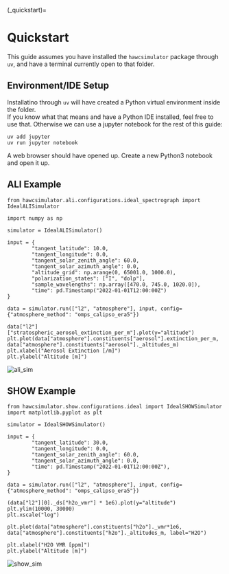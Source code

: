 
(_quickstart)=
# Quickstart
This guide assumes you have installed the `hawcsimulator` package through `uv`, and have a
terminal currently open to that folder.

## Environment/IDE Setup
Installatino through `uv` will have created a Python virtual environment inside the folder.  
If you know what that means and have a Python IDE installed, feel free to use that.  Otherwise
we can use a jupyter notebook for the rest of this guide:

    uv add jupyter
    uv run jupyter notebook

A web browser should have opened up.  Create a new Python3 notebook and open it up.

## ALI Example
```{code-block} python
from hawcsimulator.ali.configurations.ideal_spectrograph import IdealALISimulator

import numpy as np

simulator = IdealALISimulator()

input = {
        "tangent_latitude": 10.0,
        "tangent_longitude": 0.0,
        "tangent_solar_zenith_angle": 60.0,
        "tangent_solar_azimuth_angle": 0.0,
        "altitude_grid": np.arange(0, 65001.0, 1000.0),
        "polarization_states": ["I", "dolp"],
        "sample_wavelengths": np.array([470.0, 745.0, 1020.0]),
        "time": pd.Timestamp("2022-01-01T12:00:00Z")
}

data = simulator.run(["l2", "atmosphere"], input, config={"atmosphere_method": "omps_calipso_era5"})

data["l2"]["stratospheric_aerosol_extinction_per_m"].plot(y="altitude")
plt.plot(data["atmosphere"].constituents["aerosol"].extinction_per_m, data["atmosphere"].constituents["aerosol"]._altitudes_m)
plt.xlabel("Aerosol Extinction [/m]")
plt.ylabel("Altitude [m]")
```

![ali_sim](img/ali_sim.png)

## SHOW Example

```{code-block} python
from hawcsimulator.show.configurations.ideal import IdealSHOWSimulator
import matplotlib.pyplot as plt

simulator = IdealSHOWSimulator()

input = {
        "tangent_latitude": 30.0,
        "tangent_longitude": 0.0,
        "tangent_solar_zenith_angle": 60.0,
        "tangent_solar_azimuth_angle": 0.0,
        "time": pd.Timestamp("2022-01-01T12:00:00Z"),
}

data = simulator.run(["l2", "atmosphere"], input, config={"atmosphere_method": "omps_calipso_era5"})

(data["l2"][0]._ds["h2o_vmr"] * 1e6).plot(y="altitude")
plt.ylim(10000, 30000)
plt.xscale("log")

plt.plot(data["atmosphere"].constituents["h2o"]._vmr*1e6, data["atmosphere"].constituents["h2o"]._altitudes_m, label="H2O")

plt.xlabel("H2O VMR [ppm]")
plt.ylabel("Altitude [m]")

```
![show_sim](img/show_sim.png)